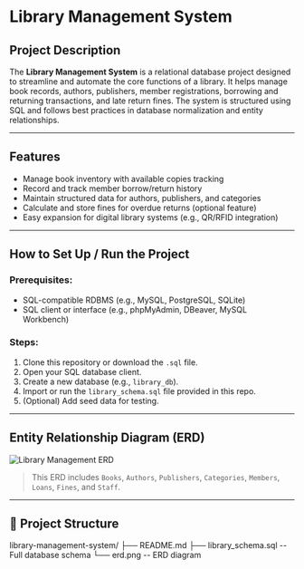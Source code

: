 #  Library Management System

##  Project Description

The **Library Management System** is a relational database project designed to streamline and automate the core functions of a library. It helps manage book records, authors, publishers, member registrations, borrowing and returning transactions, and late return fines. The system is structured using SQL and follows best practices in database normalization and entity relationships.

---

##  Features

- Manage book inventory with available copies tracking
- Record and track member borrow/return history
- Maintain structured data for authors, publishers, and categories
- Calculate and store fines for overdue returns (optional feature)
- Easy expansion for digital library systems (e.g., QR/RFID integration)

---

## How to Set Up / Run the Project

### Prerequisites:
- SQL-compatible RDBMS (e.g., MySQL, PostgreSQL, SQLite)
- SQL client or interface (e.g., phpMyAdmin, DBeaver, MySQL Workbench)

### Steps:
1. Clone this repository or download the `.sql` file.
2. Open your SQL database client.
3. Create a new database (e.g., `library_db`).
4. Import or run the `library_schema.sql` file provided in this repo.
5. (Optional) Add seed data for testing.

---

## Entity Relationship Diagram (ERD)

![Library Management ERD](link)  


> This ERD includes `Books`, `Authors`, `Publishers`, `Categories`, `Members`, `Loans`, `Fines`, and `Staff`.

---

## 📁 Project Structure

library-management-system/
├── README.md
├── library_schema.sql       -- Full database schema
└── erd.png                  -- ERD diagram
